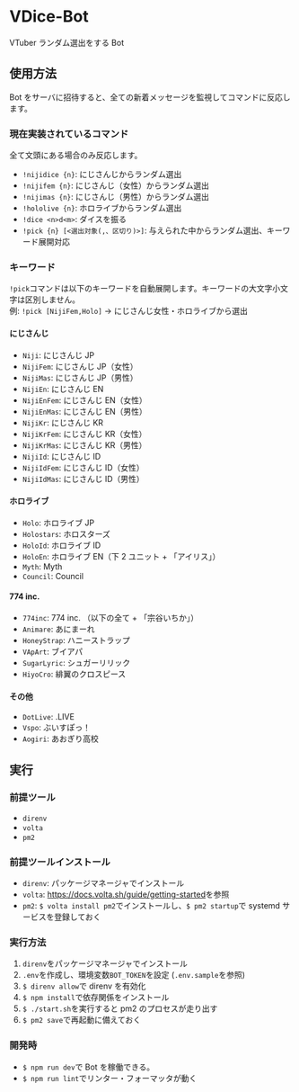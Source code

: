 # VDice-Bot

VTuber ランダム選出をする Bot

## 使用方法

Bot をサーバに招待すると、全ての新着メッセージを監視してコマンドに反応します。

### 現在実装されているコマンド

全て文頭にある場合のみ反応します。

- `!nijidice {n}`: にじさんじからランダム選出
- `!nijifem {n}`: にじさんじ（女性）からランダム選出
- `!nijimas {n}`: にじさんじ（男性）からランダム選出
- `!hololive {n}`: ホロライブからランダム選出
- `!dice <n>d<m>`: ダイスを振る
- `!pick {n} [<選出対象(,、区切り)>]`: 与えられた中からランダム選出、キーワード展開対応

### キーワード

`!pick`コマンドは以下のキーワードを自動展開します。キーワードの大文字小文字は区別しません。  
例: `!pick [NijiFem,Holo]` → にじさんじ女性・ホロライブから選出

#### にじさんじ

- `Niji`: にじさんじ JP
- `NijiFem`: にじさんじ JP（女性）
- `NijiMas`: にじさんじ JP（男性）
- `NijiEn`: にじさんじ EN
- `NijiEnFem`: にじさんじ EN（女性）
- `NijiEnMas`: にじさんじ EN（男性）
- `NijiKr`: にじさんじ KR
- `NijiKrFem`: にじさんじ KR（女性）
- `NijiKrMas`: にじさんじ KR（男性）
- `NijiId`: にじさんじ ID
- `NijiIdFem`: にじさんじ ID（女性）
- `NijiIdMas`: にじさんじ ID（男性）

#### ホロライブ

- `Holo`: ホロライブ JP
- `Holostars`: ホロスターズ
- `HoloId`: ホロライブ ID
- `HoloEn`: ホロライブ EN（下 2 ユニット + 「アイリス」）
- `Myth`: Myth
- `Council`: Council

#### 774 inc.

- `774inc`: 774 inc. （以下の全て + 「宗谷いちか」）
- `Animare`: あにまーれ
- `HoneyStrap`: ハニーストラップ
- `VApArt`: ブイアパ
- `SugarLyric`: シュガーリリック
- `HiyoCro`: 緋翼のクロスピース

#### その他

- `DotLive`: .LIVE
- `Vspo`: ぶいすぽっ！
- `Aogiri`: あおぎり高校

## 実行

### 前提ツール

- `direnv`
- `volta`
- `pm2`

### 前提ツールインストール

- `direnv`: パッケージマネージャでインストール
- `volta`: <https://docs.volta.sh/guide/getting-started>を参照
- `pm2`: `$ volta install pm2`でインストールし、`$ pm2 startup`で systemd サービスを登録しておく

### 実行方法

1. `direnv`をパッケージマネージャでインストール
1. `.env`を作成し、環境変数`BOT_TOKEN`を設定 (`.env.sample`を参照)
1. `$ direnv allow`で direnv を有効化
1. `$ npm install`で依存関係をインストール
1. `$ ./start.sh`を実行すると pm2 のプロセスが走り出す
1. `$ pm2 save`で再起動に備えておく

### 開発時

- `$ npm run dev`で Bot を稼働できる。
- `$ npm run lint`でリンター・フォーマッタが動く
